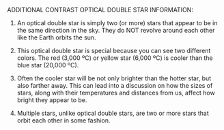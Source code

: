 ADDITIONAL CONTRAST OPTICAL DOUBLE STAR INFORMATION:

1.	An optical double star is simply two (or more) stars that appear to be in the same direction in the sky.  They do NOT revolve around each other like the Earth orbits the sun. 

2.	This optical double star is special because you can see two different colors.  The red (3,000 ºC) or yellow star (6,000 ºC) is cooler than the blue star (20,000 ºC). 
 
3.	Often the cooler star will be not only brighter than the hotter star, but also farther away.  This can lead into a discussion on how the sizes of stars, along with their temperatures and distances from us, affect how bright they appear to be.

4.	Multiple stars, unlike optical double stars, are two or more stars that orbit each other in some fashion.



